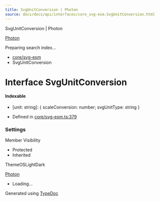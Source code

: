 ```yaml
---
title: SvgUnitConversion | Photon
source: docs/docs/api/interfaces/core_svg-esm.SvgUnitConversion.html
---
```


SvgUnitConversion | Photon

[Photon](../index.html)




Preparing search index...

* [core/svg-esm](../modules/core_svg-esm.html)
* SvgUnitConversion

# Interface SvgUnitConversion

#### Indexable

* [unit: string]: { scaleConversion: number; svgUnitType: string }

* Defined in [core/svg-esm.ts:379](https://github.com/mwhite454/photon/blob/main/packages/photon/src/core/svg-esm.ts#L379)

### Settings

Member Visibility

* Protected
* Inherited

ThemeOSLightDark

[Photon](../index.html)

* Loading...

Generated using [TypeDoc](https://typedoc.org/)

